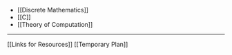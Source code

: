 - [[Discrete Mathematics]]
- [[C]]
- [[Theory of Computation]]


---

[[Links for Resources]]
[[Temporary Plan]]
